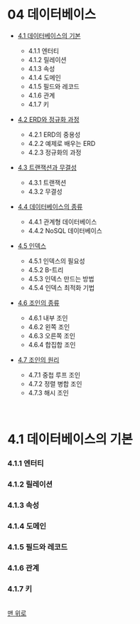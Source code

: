 # 04 데이터베이스


* [4.1 데이터베이스의 기본](#4.1-데이터베이스의-기본)
  * 4.1.1 엔터티
  * 4.1.2 릴레이션
  * 4.1.3 속성
  * 4.1.4 도메인
  * 4.1.5 필드와 레코드
  * 4.1.6 관계
  * 4.1.7 키


* [4.2 ERD와 정규화 과정](#4.2-ERD와-정규화-과정)
  * 4.2.1 ERD의 중용성
  * 4.2.2 예제로 배우는 ERD
  * 4.2.3 정규화의 과정

* [4.3 트랜잭션과 무결성](#4.3-트랜잭션과-무결성)
  * 4.3.1 트랜잭션
  * 4.3.2 무결성
  
* [4.4 데이터베이스의 종류](#4.4-데이터베이스의-종류)
  * 4.4.1 관계형 데이터베이스
  * 4.4.2 NoSQL 데이터베이스

* [4.5 인덱스](#4.5-인덱스)
  * 4.5.1 인덱스의 필요성
  * 4.5.2 B-트리
  * 4.5.3 인덱스 만드는 방법
  * 4.5.4 인덱스 최적화 기법
  
* [4.6 조인의 종류](#4.6-조인의-종류)
  * 4.6.1 내부 조인
  * 4.6.2 왼쪽 조인
  * 4.6.3 오른쪽 조인
  * 4.6.4 합집합 조인

* [4.7 조인의 원리](#4.7-조인의-원리)
  * 4.7.1 중첩 루프 조인
  * 4.7.2 정렬 병합 조인
  * 4.7.3 해시 조인
  
  <br>
  <br>
 
 

# 4.1 데이터베이스의 기본
### 4.1.1 엔터티
### 4.1.2 릴레이션
### 4.1.3 속성
### 4.1.4 도메인
### 4.1.5 필드와 레코드
### 4.1.6 관계
### 4.1.7 키
<br>[맨 위로](#04-데이터베이스)


  
  
  
  
  
  
